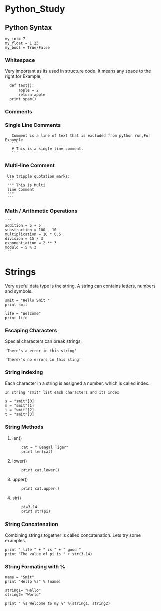 # Python_Study

## Python Syntax
```
my_int= 7
my_float = 1.23
my_bool = True/False
```
### Whitespace

Very important as its used in structure code.
It means any space to the right.for Example,
```
  def test():
      apple = 2
      return apple
  print spam()
```
### Comments
  ### Single Line Comments

       Comment is a line of text that is excluded from python run,For Expample
       ```
       # This is a single line comment.
       ```
  ### Multi-line Comment

     Use tripple quotation marks:
     ```
     """ This is Multi
     line Comment 
     """
     ```

### Math / Arithmetic Operations
    ```
    addition = 5 + 5
    substraction = 100 - 10
    multiplication = 10 * 0.5
    division = 15 / 3
    exponentiation = 2 ** 3
    modulo = 5 % 3
    ```

# Strings
  Very useful data type is the string, A string can contains letters, numbers and symbols.
  ```
  smit = "Hello Smit "
  print smit

  life = "Welcome"
  print life
  ```

  ### Escaping Characters
Special characters can break strings,
```
'There's a error in this string'
```
```
'There\'s no errors in this sting'
```

 ### String indexing
 Each character in a string is assigned a number. which is called index.
 ```
 In string "smit" list each characters and its index

 s = "smit"[0]
 m = "smit"[1]
 i = "smit"[2]
 t = "smit"[3]

```
### String Methods
  1. len()
     ``` 
         cat = " Bengal Tiger"
         print len(cat)
     ```
  2. lower()
     ```
         print cat.lower()
     ```
  3. upper()
     ``` 
         print cat.upper()
     ```
  4. str()
     ``` 
         pi=3.14
         print str(pi)
     ```

### String Concatenation
Combining strings together is called concatenation. Lets try some examples.

```
print " life " + " is " + " good "
print "The value of pi is " + str(3.14)

```
### String Formating with % 

```
name = "Smit"
print "Hellp %s" % (name)

```

```
string1= "Hello"
string2= "World"

print " %s Welcome to my %" %(string1, string2)

```
